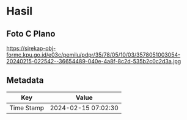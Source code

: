 # Hasil

## Foto C Plano

https://sirekap-obj-formc.kpu.go.id/e03c/pemilu/pdpr/35/78/05/10/03/3578051003054-20240215-022542--36654489-040e-4a8f-8c2d-535b2c0c2d3a.jpg


## Metadata

| Key        | Value               |
| ---------- | ------------------- |
| Time Stamp | 2024-02-15 07:02:30 |



